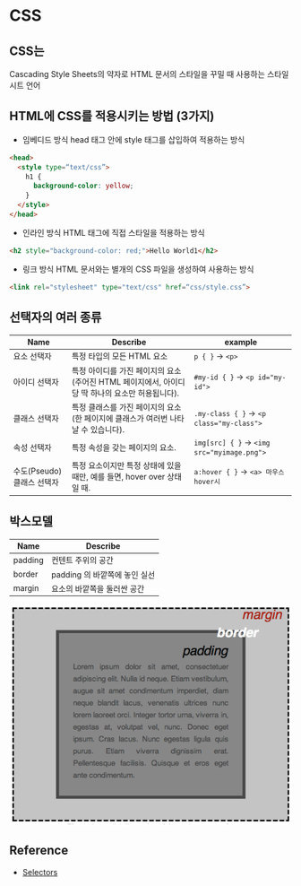 # CSS

## CSS는

Cascading Style Sheets의 약자로 HTML 문서의 스타일을 꾸밀 때 사용하는 스타일 시트 언어

## HTML에 CSS를 적용시키는 방법 (3가지)

- 임베디드 방식 head 태그 안에 style 태그를 삽입하여 적용하는 방식

```html
<head>
  <style type=“text/css”>
    h1 {
      background-color: yellow;
    }
  </style>
</head>
```

- 인라인 방식 HTML 태그에 직접 스타일을 적용하는 방식

```html
<h2 style="background-color: red;">Hello World1</h2>
```

- 링크 방식 HTML 문서와는 별개의 CSS 파일을 생성하여 사용하는 방식

```html
<link rel="stylesheet" type="text/css" href=“css/style.css”>
```

## 선택자의 여러 종류

| Name                       | Describe                                                                                         | example                                     |
| -------------------------- | ------------------------------------------------------------------------------------------------ | ------------------------------------------- |
| 요소 선택자                | 특정 타입의 모든 HTML 요소                                                                       | `p { }` -> `<p>`                            |
| 아이디 선택자              | 특정 아이디를 가진 페이지의 요소 (주어진 HTML 페이지에서, 아이디당 딱 하나의 요소만 허용됩니다). | `#my-id { }` -> `<p id="my-id">`            |
| 클래스 선택자              | 특정 클래스를 가진 페이지의 요소 (한 페이지에 클래스가 여러번 나타날 수 있습니다).               | `.my-class { }` -> `<p class="my-class">`   |
| 속성 선택자                | 특정 속성을 갖는 페이지의 요소.                                                                  | `img[src] { }` -> `<img src="myimage.png">` |
| 수도(Pseudo) 클래스 선택자 | 특정 요소이지만 특정 상태에 있을 때만, 예를 들면, hover over 상태일 때.                          | `a:hover { }` -> `<a> 마우스 hover시`       |

## 박스모델

| Name    | Describe                      |
| ------- | ----------------------------- |
| padding | 컨텐트 주위의 공간            |
| border  | padding 의 바깥쪽에 놓인 실선 |
| margin  | 요소의 바깥쪽을 둘러싼 공간   |

![box-model](https://github.com/dineug/DLA/blob/master/CSS/css-01.png?raw=true)

## Reference

- [Selectors](https://developer.mozilla.org/en-US/docs/Learn/CSS/Building_blocks/Selectors)
